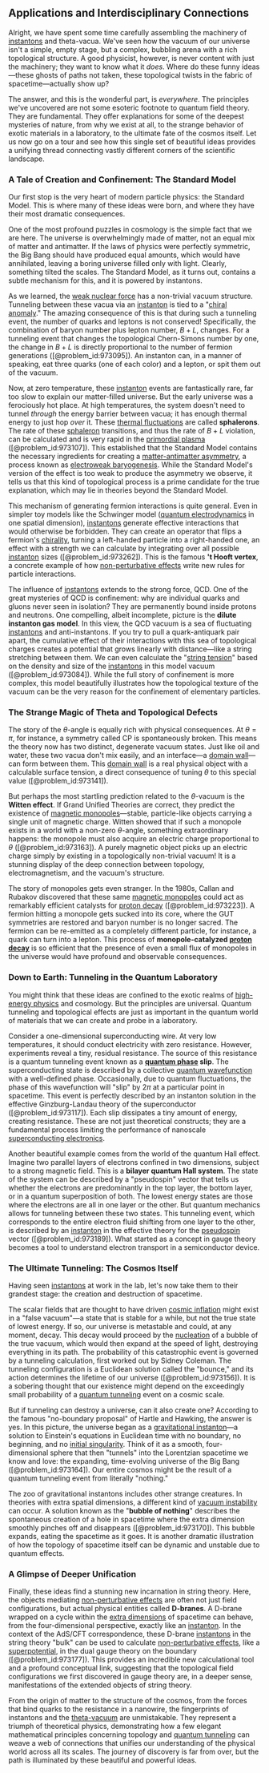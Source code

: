 ## Applications and Interdisciplinary Connections

Alright, we have spent some time carefully assembling the machinery of [instantons](@article_id:152997) and theta-vacua. We've seen how the vacuum of our universe isn't a simple, empty stage, but a complex, bubbling arena with a rich topological structure. A good physicist, however, is never content with just the machinery; they want to know what it *does*. Where do these funny ideas—these ghosts of paths not taken, these topological twists in the fabric of spacetime—actually show up?

The answer, and this is the wonderful part, is *everywhere*. The principles we've uncovered are not some esoteric footnote to quantum field theory. They are fundamental. They offer explanations for some of the deepest mysteries of nature, from why we exist at all, to the strange behavior of exotic materials in a laboratory, to the ultimate fate of the cosmos itself. Let us now go on a tour and see how this single set of beautiful ideas provides a unifying thread connecting vastly different corners of the scientific landscape.

### A Tale of Creation and Confinement: The Standard Model

Our first stop is the very heart of modern particle physics: the Standard Model. This is where many of these ideas were born, and where they have their most dramatic consequences.

One of the most profound puzzles in cosmology is the simple fact that we are here. The universe is overwhelmingly made of matter, not an equal mix of matter and antimatter. If the laws of physics were perfectly symmetric, the Big Bang should have produced equal amounts, which would have annihilated, leaving a boring universe filled only with light. Clearly, something tilted the scales. The Standard Model, as it turns out, contains a subtle mechanism for this, and it is powered by instantons.

As we learned, the [weak nuclear force](@article_id:157085) has a non-trivial vacuum structure. Tunneling between these vacua via an [instanton](@article_id:137228) is tied to a "[chiral anomaly](@article_id:141583)." The amazing consequence of this is that during such a tunneling event, the number of quarks and leptons is not conserved! Specifically, the combination of baryon number plus lepton number, $B+L$, changes. For a tunneling event that changes the topological Chern-Simons number by one, the change in $B+L$ is directly proportional to the number of fermion generations ([@problem_id:973095]). An instanton can, in a manner of speaking, eat three quarks (one of each color) and a lepton, or spit them out of the vacuum.

Now, at zero temperature, these [instanton](@article_id:137228) events are fantastically rare, far too slow to explain our matter-filled universe. But the early universe was a ferociously hot place. At high temperatures, the system doesn't need to tunnel *through* the energy barrier between vacua; it has enough thermal energy to just hop *over* it. These [thermal fluctuations](@article_id:143148) are called **sphalerons**. The rate of these [sphaleron](@article_id:161115) transitions, and thus the rate of $B+L$ violation, can be calculated and is very rapid in the [primordial plasma](@article_id:161257) ([@problem_id:973107]). This established that the Standard Model contains the necessary ingredients for creating a [matter-antimatter asymmetry](@article_id:150613), a process known as [electroweak baryogenesis](@article_id:160357). While the Standard Model's version of the effect is too weak to produce the asymmetry we observe, it tells us that this kind of topological process is a prime candidate for the true explanation, which may lie in theories beyond the Standard Model.

This mechanism of generating fermion interactions is quite general. Even in simpler toy models like the Schwinger model ([quantum electrodynamics](@article_id:153707) in one spatial dimension), [instantons](@article_id:152997) generate effective interactions that would otherwise be forbidden. They can create an operator that flips a fermion's [chirality](@article_id:143611), turning a left-handed particle into a right-handed one, an effect with a strength we can calculate by integrating over all possible [instanton](@article_id:137228) sizes ([@problem_id:973262]). This is the famous **'t Hooft vertex**, a concrete example of how [non-perturbative effects](@article_id:147998) write new rules for particle interactions.

The influence of [instantons](@article_id:152997) extends to the strong force, QCD. One of the great mysteries of QCD is confinement: why are individual quarks and gluons never seen in isolation? They are permanently bound inside protons and neutrons. One compelling, albeit incomplete, picture is the **dilute instanton gas model**. In this view, the QCD vacuum is a sea of fluctuating [instantons](@article_id:152997) and anti-instantons. If you try to pull a quark-antiquark pair apart, the cumulative effect of their interactions with this sea of topological charges creates a potential that grows linearly with distance—like a string stretching between them. We can even calculate the "[string tension](@article_id:140830)" based on the density and size of the [instantons](@article_id:152997) in this model vacuum ([@problem_id:973084]). While the full story of confinement is more complex, this model beautifully illustrates how the topological texture of the vacuum can be the very reason for the confinement of elementary particles.

### The Strange Magic of Theta and Topological Defects

The story of the $\theta$-angle is equally rich with physical consequences. At $\theta = \pi$, for instance, a symmetry called CP is spontaneously broken. This means the theory now has two distinct, degenerate vacuum states. Just like oil and water, these two vacua don't mix easily, and an interface—a [domain wall](@article_id:156065)—can form between them. This [domain wall](@article_id:156065) is a real physical object with a calculable surface tension, a direct consequence of tuning $\theta$ to this special value ([@problem_id:973141]).

But perhaps the most startling prediction related to the $\theta$-vacuum is the **Witten effect**. If Grand Unified Theories are correct, they predict the existence of [magnetic monopoles](@article_id:142323)—stable, particle-like objects carrying a single unit of magnetic charge. Witten showed that if such a monopole exists in a world with a non-zero $\theta$-angle, something extraordinary happens: the monopole must also acquire an electric charge proportional to $\theta$ ([@problem_id:973163]). A purely magnetic object picks up an electric charge simply by existing in a topologically non-trivial vacuum! It is a stunning display of the deep connection between topology, electromagnetism, and the vacuum's structure.

The story of monopoles gets even stranger. In the 1980s, Callan and Rubakov discovered that these same [magnetic monopoles](@article_id:142323) could act as remarkably efficient catalysts for [proton decay](@article_id:155062) ([@problem_id:973223]). A fermion hitting a monopole gets sucked into its core, where the GUT symmetries are restored and baryon number is no longer sacred. The fermion can be re-emitted as a completely different particle, for instance, a quark can turn into a lepton. This process of **monopole-catalyzed [proton decay](@article_id:155062)** is so efficient that the presence of even a small flux of monopoles in the universe would have profound and observable consequences.

### Down to Earth: Tunneling in the Quantum Laboratory

You might think that these ideas are confined to the exotic realms of [high-energy physics](@article_id:180766) and cosmology. But the principles are universal. Quantum tunneling and topological effects are just as important in the quantum world of materials that we can create and probe in a laboratory.

Consider a one-dimensional superconducting wire. At very low temperatures, it should conduct electricity with zero resistance. However, experiments reveal a tiny, residual resistance. The source of this resistance is a quantum tunneling event known as a **[quantum phase](@article_id:196593) slip**. The superconducting state is described by a collective [quantum wavefunction](@article_id:260690) with a well-defined phase. Occasionally, due to quantum fluctuations, the phase of this wavefunction will "slip" by $2\pi$ at a particular point in spacetime. This event is perfectly described by an instanton solution in the effective Ginzburg-Landau theory of the superconductor ([@problem_id:973117]). Each slip dissipates a tiny amount of energy, creating resistance. These are not just theoretical constructs; they are a fundamental process limiting the performance of nanoscale [superconducting electronics](@article_id:266868).

Another beautiful example comes from the world of the quantum Hall effect. Imagine two parallel layers of electrons confined in two dimensions, subject to a strong magnetic field. This is a **bilayer quantum Hall system**. The state of the system can be described by a "pseudospin" vector that tells us whether the electrons are predominantly in the top layer, the bottom layer, or in a quantum superposition of both. The lowest energy states are those where the electrons are all in one layer or the other. But quantum mechanics allows for tunneling between these two states. This tunneling event, which corresponds to the entire electron fluid shifting from one layer to the other, is described by an [instanton](@article_id:137228) in the effective theory for the [pseudospin](@article_id:146559) vector ([@problem_id:973189]). What started as a concept in gauge theory becomes a tool to understand electron transport in a semiconductor device.

### The Ultimate Tunneling: The Cosmos Itself

Having seen [instantons](@article_id:152997) at work in the lab, let's now take them to their grandest stage: the creation and destruction of spacetime.

The scalar fields that are thought to have driven [cosmic inflation](@article_id:156104) might exist in a "false vacuum"—a state that is stable for a while, but not the true state of lowest energy. If so, our universe is metastable and could, at any moment, decay. This decay would proceed by the [nucleation](@article_id:140083) of a bubble of the true vacuum, which would then expand at the speed of light, destroying everything in its path. The probability of this catastrophic event is governed by a tunneling calculation, first worked out by Sidney Coleman. The tunneling configuration is a Euclidean solution called the "bounce," and its action determines the lifetime of our universe ([@problem_id:973156]). It is a sobering thought that our existence might depend on the exceedingly small probability of a [quantum tunneling](@article_id:142373) event on a cosmic scale.

But if tunneling can destroy a universe, can it also create one? According to the famous "no-boundary proposal" of Hartle and Hawking, the answer is yes. In this picture, the universe began as a [gravitational instanton](@article_id:157653)—a solution to Einstein's equations in Euclidean time with no boundary, no beginning, and no [initial singularity](@article_id:264406). Think of it as a smooth, four-dimensional sphere that then "tunnels" into the Lorentzian spacetime we know and love: the expanding, time-evolving universe of the Big Bang ([@problem_id:973164]). Our entire cosmos might be the result of a quantum tunneling event from literally "nothing."

The zoo of gravitational instantons includes other strange creatures. In theories with extra spatial dimensions, a different kind of [vacuum instability](@article_id:198383) can occur. A solution known as the "**bubble of nothing**" describes the spontaneous creation of a hole in spacetime where the extra dimension smoothly pinches off and disappears ([@problem_id:973170]). This bubble expands, eating the spacetime as it goes. It is another dramatic illustration of how the topology of spacetime itself can be dynamic and unstable due to quantum effects.

### A Glimpse of Deeper Unification

Finally, these ideas find a stunning new incarnation in string theory. Here, the objects mediating [non-perturbative effects](@article_id:147998) are often not just field configurations, but actual physical entities called **D-branes**. A D-brane wrapped on a cycle within the [extra dimensions](@article_id:160325) of spacetime can behave, from the four-dimensional perspective, exactly like an [instanton](@article_id:137228). In the context of the AdS/CFT correspondence, these D-brane [instantons](@article_id:152997) in the string theory "bulk" can be used to calculate [non-perturbative effects](@article_id:147998), like a [superpotential](@article_id:149176), in the dual gauge theory on the boundary ([@problem_id:973177]). This provides an incredible new calculational tool and a profound conceptual link, suggesting that the topological field configurations we first discovered in gauge theory are, in a deeper sense, manifestations of the extended objects of string theory.

From the origin of matter to the structure of the cosmos, from the forces that bind quarks to the resistance in a nanowire, the fingerprints of instantons and the [theta-vacuum](@article_id:160090) are unmistakable. They represent a triumph of theoretical physics, demonstrating how a few elegant mathematical principles concerning topology and [quantum tunneling](@article_id:142373) can weave a web of connections that unifies our understanding of the physical world across all its scales. The journey of discovery is far from over, but the path is illuminated by these beautiful and powerful ideas.